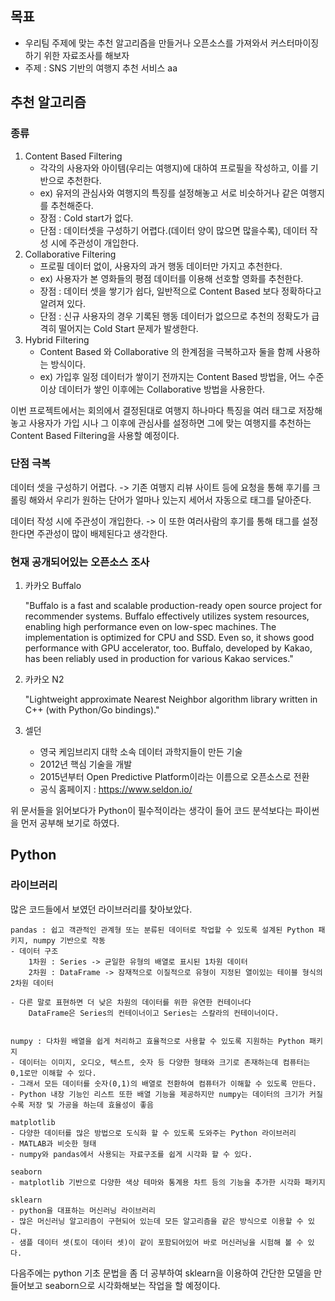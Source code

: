 ## 목표

- 우리팀 주제에 맞는 추천 알고리즘을 만들거나 오픈소스를 가져와서 커스터마이징 하기 위한 자료조사를 해보자
- 주제 : SNS 기반의 여행지 추천 서비스
  aa

## 추천 알고리즘

### 종류

1. Content Based Filtering
   - 각각의 사용자와 아이템(우리는 여행지)에 대하여 프로필을 작성하고, 이를 기반으로 추천한다.
   - ex) 유저의 관심사와 여행지의 특징를 설정해놓고 서로 비슷하거나 같은 여행지를 추천해준다.
   - 장점 : Cold start가 없다.
   - 단점 : 데이터셋을 구성하기 어렵다.(데이터 양이 많으면 많을수록), 데이터 작성 시에 주관성이 개입한다.
2. Collaborative Filtering
   - 프로필 데이터 없이, 사용자의 과거 행동 데이터만 가지고 추천한다.
   - ex) 사용자가 본 영화들의 평점 데이터를 이용해 선호할 영화를 추천한다.
   - 장점 : 데이터 셋을 쌓기가 쉽다, 일반적으로 Content Based 보다 정확하다고 알려져 있다.
   - 단점 : 신규 사용자의 경우 기록된 행동 데이터가 없으므로 추천의 정확도가 급격히 떨어지는 Cold Start 문제가 발생한다.
3. Hybrid Filtering
   - Content Based 와 Collaborative 의 한계점을 극복하고자 둘을 함께 사용하는 방식이다.
   - ex) 가입후 일정 데이터가 쌓이기 전까지는 Content Based 방법을, 어느 수준 이상 데이터가 쌓인 이후에는 Collaborative 방법을 사용한다.

이번 프로젝트에서는 회의에서 결정된대로 여행지 하나마다 특징을 여러 태그로 저장해놓고 사용자가 가입 시나 그 이후에 관심사를 설정하면 그에 맞는 여행지를 추천하는 Content Based Filtering을 사용할 예정이다.

### 단점 극복

데이터 셋을 구성하기 어렵다. -> 기존 여행지 리뷰 사이트 등에 요청을 통해 후기를 크롤링 해와서 우리가 원하는 단어가 얼마나 있는지 세어서 자동으로 태그를 달아준다.

데이터 작성 시에 주관성이 개입한다. -> 이 또한 여러사람의 후기를 통해 태그를 설정한다면 주관성이 많이 배제된다고 생각한다.

### 현재 공개되어있는 오픈소스 조사

1. 카카오 Buffalo

   "Buffalo is a fast and scalable production-ready open source project for recommender systems. Buffalo effectively utilizes system resources, enabling high performance even on low-spec machines. The implementation is optimized for CPU and SSD. Even so, it shows good performance with GPU accelerator, too. Buffalo, developed by Kakao, has been reliably used in production for various Kakao services."

2. 카카오 N2

   "Lightweight approximate Nearest Neighbor algorithm library written in C++ (with Python/Go bindings)."

3. 셀던

   - 영국 케임브리지 대학 소속 데이터 과학지들이 만든 기술
   - 2012년 핵심 기술을 개발
   - 2015년부터 Open Predictive Platform이라는 이름으로 오픈소스로 전환
   - 공식 홈페이지 : https://www.seldon.io/

위 문서들을 읽어보다가 Python이 필수적이라는 생각이 들어 코드 분석보다는 파이썬을 먼저 공부해 보기로 하였다.

## Python

### 라이브러리

많은 코드들에서 보였던 라이브러리를 찾아보았다.

    pandas : 쉽고 객관적인 관계형 또는 분류된 데이터로 작업할 수 있도록 설계된 Python 패키지, numpy 기반으로 작동
    - 데이터 구조
        1차원 : Series -> 균일한 유형의 배열로 표시된 1차원 데이터
        2차원 : DataFrame -> 잠재적으로 이질적으로 유형이 지정된 열이있는 테이블 형식의 2차원 데이터

    - 다른 말로 표현하면 더 낮은 차원의 데이터를 위한 유연한 컨테이너다
        DataFrame은 Series의 컨테이너이고 Series는 스칼라의 컨테이너이다.


    numpy : 다차원 배열을 쉽게 처리하고 효율적으로 사용할 수 있도록 지원하는 Python 패키지
    - 데이터는 이미지, 오디오, 텍스트, 숫자 등 다양한 형태와 크기로 존재하는데 컴퓨터는 0,1로만 이해할 수 있다.
    - 그래서 모든 데이터를 숫자(0,1)의 배열로 전환하여 컴퓨터가 이해할 수 있도록 만든다.
    - Python 내장 기능인 리스트 또한 배열 기능을 제공하지만 numpy는 데이터의 크기가 커질수록 저장 및 가공을 하는데 효율성이 좋음

    matplotlib
    - 다양한 데이터를 많은 방법으로 도식화 할 수 있도록 도와주는 Python 라이브러리
    - MATLAB과 비슷한 형태
    - numpy와 pandas에서 사용되는 자료구조를 쉽게 시각화 할 수 있다.

    seaborn
    - matplotlib 기반으로 다양한 색상 테마와 통계용 차트 등의 기능을 추가한 시각화 패키지

    sklearn
    - python을 대표하는 머신러닝 라이브러리
    - 많은 머신러닝 알고리즘이 구현되어 있는데 모든 알고리즘을 같은 방식으로 이용할 수 있다.
    - 샘플 데이터 셋(토이 데이터 셋)이 같이 포함되어있어 바로 머신러닝을 시험해 볼 수 있다.

다음주에는 python 기초 문법을 좀 더 공부하여 sklearn을 이용하여 간단한 모델을 만들어보고 seaborn으로 시각화해보는 작업을 할 예정이다.
